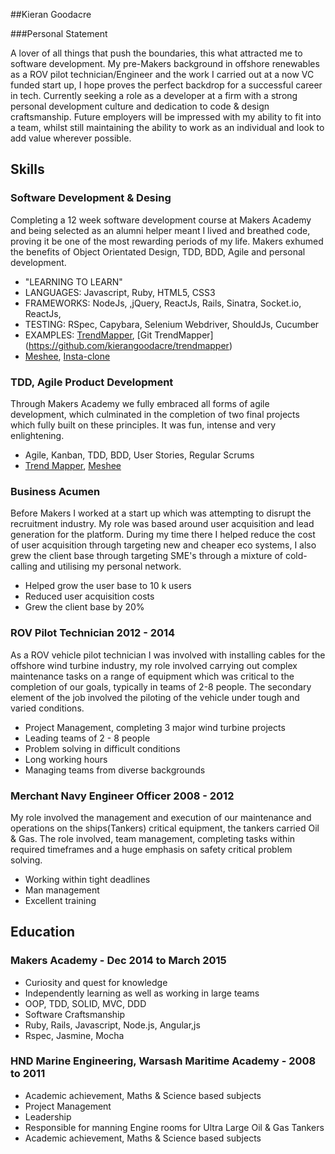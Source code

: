##Kieran Goodacre

###Personal Statement

A lover of all things that push the boundaries, this what attracted me to software development. My pre-Makers background in offshore renewables as a ROV pilot technician/Engineer and the work I carried out at a now VC funded start up, I hope proves the perfect backdrop for a successful career in tech. Currently seeking a role as a developer at a firm with a strong personal development culture and dedication to code & design craftsmanship. Future employers will be impressed with my ability to fit into a team, whilst still maintaining the ability to work as an individual and look to add value wherever possible.

## Skills

### Software Development & Desing

Completing a 12 week software development course at Makers Academy and being selected as an alumni helper meant I lived and breathed code, proving it be one of the most rewarding periods of my life. Makers exhumed the benefits of Object Orientated Design, TDD, BDD, Agile and personal development.

- "LEARNING TO LEARN"
- LANGUAGES: Javascript, Ruby, HTML5, CSS3
- FRAMEWORKS: NodeJs, ,jQuery, ReactJs, Rails, Sinatra, Socket.io, ReactJs, 
- TESTING: RSpec, Capybara, Selenium Webdriver, ShouldJs, Cucumber
- EXAMPLES: [TrendMapper](http://hipsterfication.herokuapp.com/), [Git TrendMapper] (https://github.com/kierangoodacre/trendmapper)
- [Meshee](https://github.com/kierangoodacre/mesheeChat), [Insta-clone](https://github.com/kierangoodacre/instagram_clone)

### TDD, Agile Product Development

Through Makers Academy we fully embraced all forms of agile development, which culminated in the completion of two final projects which fully built on these principles. It was fun, intense and very enlightening.

- Agile, Kanban, TDD, BDD, User Stories, Regular Scrums
- [Trend Mapper](https://github.com/kierangoodacre/TrendMapper), [Meshee](https://github.com/kierangoodacre/mesheeChat)

### Business Acumen

Before Makers I worked at a start up which was attempting to disrupt the recruitment industry. My role was based around user acquisition and lead generation for the platform. During my time there I helped reduce the cost of user acquisition through targeting new and cheaper eco systems, I also grew the client base through targeting SME's through a mixture of cold-calling and utilising my personal network.

- Helped grow the user base to 10 k users
- Reduced user acquisition costs
- Grew the client base by 20%

### ROV Pilot Technician 2012 - 2014

As a ROV vehicle pilot technician I was involved with installing cables for the offshore wind turbine industry, my role involved carrying out complex maintenance tasks on a range of equipment which was critical to the completion of our goals, typically in teams of 2-8 people. The secondary element of the job involved the piloting of the vehicle under tough and varied conditions.

- Project Management, completing 3 major wind turbine projects
- Leading teams of 2 - 8 people
- Problem solving in difficult conditions
- Long working hours
- Managing teams from diverse backgrounds

### Merchant Navy Engineer Officer 2008 - 2012

My role involved the management and execution of our maintenance and operations on the ships(Tankers) critical equipment, the tankers carried Oil & Gas. The role involved, team management, completing tasks within required timeframes and a huge emphasis on safety critical problem solving.

- Working within tight deadlines
- Man management
- Excellent training

## Education

### Makers Academy - Dec 2014 to March 2015

- Curiosity and quest for knowledge
- Independently learning as well as working in large teams
- OOP, TDD, SOLID, MVC, DDD
- Software Craftsmanship
- Ruby, Rails, Javascript, Node.js, Angular,js
- Rspec, Jasmine, Mocha

### HND Marine Engineering, Warsash Maritime Academy - 2008 to 2011

- Academic achievement, Maths & Science based subjects
- Project Management
- Leadership
- Responsible for manning Engine rooms for Ultra Large Oil & Gas Tankers
- Academic achievement, Maths & Science based subjects
